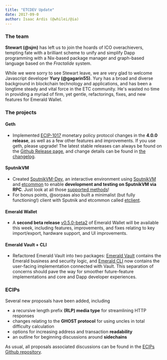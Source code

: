 ```yaml
---
title: "ETCDEV Update"
date: 2017-09-0
author: Isaac Ardis (@whilei/@ia)
---
```



### The team

__Stewart (@sjm)__ has left us to join the hoards of ICO overachievers, tempting fate
with a brilliant scheme to unify and simplify Dapp programming with a Nix-based
package manager and graph-based language based on the _Fractalide_ system.

While we were sorry to see Stewart leave, we are very glad to welcome Javascript
developer __Yury (@gagarin55)__. Yury has a broad and diverse background in blockchain
technology and applications, and has been a longtime steady and vital force in the ETC community. He's wasted no time in providing a myriad of firm, yet gentle,
refactorings, fixes, and new features for Emerald Wallet.


### The projects

#### Geth

- Implemented [ECIP-1017](https://github.com/ethereumproject/ECIPs/blob/master/ECIPs/ECIP-1017.md) monetary policy protocol changes in the __4.0.0 release__, as well as a few other features and improvements. If you use geth, please upgrade! The latest stable releases can always be found on the [Github Release page](https://github.com/ethereumproject/go-ethereum/releases), and change details can be found in [the changelog](https://github.com/ethereumproject/go-ethereum/blob/master/CHANGELOG.md).

#### SputnikVM

- Created [SputnikVM-Dev](https://github.com/ethereumproject/sputnikvm-dev/releases), an interactive environment using [SputnikVM](https://github.com/ethereumproject/sputnikvm) and [etcommon](https://github.com/ethereumproject/etcommon-rs) to enable __development and testing on SputnikVM via RPC__. Just look at all those [supported methods](https://github.com/ethereumproject/sputnikvm-dev)!
- For bonus points, @sorpaas also built a minimalist (but fully functioning!) client with Sputnik and etcommon called [etclient](https://github.com/sorpaas/etclient).


#### Emerald Wallet

- A __second beta release__ [v0.5.0-beta2](https://github.com/ethereumproject/emerald-wallet/releases) of Emerald Wallet will be available this week, including features, improvements, and fixes relating to key import/export, hardware support, and UI improvements.


#### Emerald Vault + CLI

- Refactored Emerald Vault into two packages: [Emerald Vault](https://github.com/ethereumproject/emerald-rs) contains the Emerald business and security logic, and [Emerald CLI](https://github.com/ethereumproject/emerald-cli) now contains the user-facing implementation connected with Vault. This separation of concerns should pave the way for smoother future-feature implementations and core and Dapp developer experiences.

### ECIPs

Several new proposals have been added, including

- a recursive length prefix __(RLP) media type__ for streamlining HTTP responses
- changes relating to the __GHOST protocol__ for using uncles in total difficulty calculation
- options for increasing address and transaction __readability__
- an outline for beginning discussions around __sidechains__

As usual, all proposals associated discussions can be found in the [ECIPs Github repository](https://github.com/ethereumproject/ECIPs/pulls).
